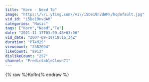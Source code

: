 ```yaml
---
title: "Korn - Need To"
image: "https:\/\/i.ytimg.com\/vi\/i5De19nvdAM\/hqdefault.jpg"
vid_id: "i5De19nvdAM"
categories: "Music"
tags: ["Korn","Need","To"]
date: "2021-11-17T03:59:48+03:00"
vid_date: "2007-09-19T18:16:34Z"
duration: "PT4M2S"
viewcount: "2302694"
likeCount: "8912"
dislikeCount: "257"
channel: "PredictableClown71"
---
```

{% raw %}KoRn{% endraw %}
